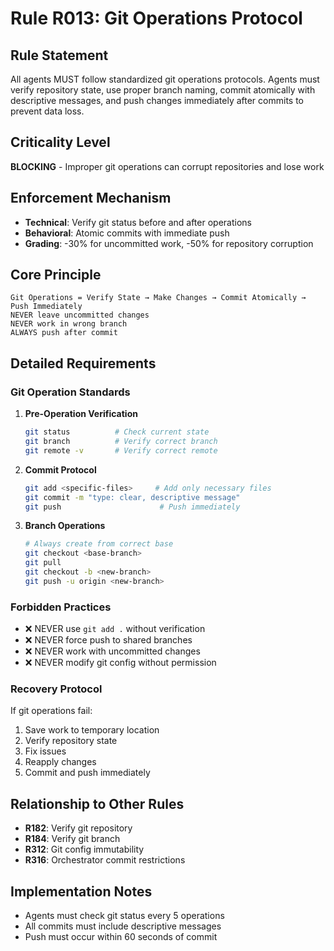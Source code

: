 # Rule R013: Git Operations Protocol

## Rule Statement
All agents MUST follow standardized git operations protocols. Agents must verify repository state, use proper branch naming, commit atomically with descriptive messages, and push changes immediately after commits to prevent data loss.

## Criticality Level
**BLOCKING** - Improper git operations can corrupt repositories and lose work

## Enforcement Mechanism
- **Technical**: Verify git status before and after operations
- **Behavioral**: Atomic commits with immediate push
- **Grading**: -30% for uncommitted work, -50% for repository corruption

## Core Principle

```
Git Operations = Verify State → Make Changes → Commit Atomically → Push Immediately
NEVER leave uncommitted changes
NEVER work in wrong branch
ALWAYS push after commit
```

## Detailed Requirements

### Git Operation Standards

1. **Pre-Operation Verification**
   ```bash
   git status          # Check current state
   git branch          # Verify correct branch
   git remote -v       # Verify correct remote
   ```

2. **Commit Protocol**
   ```bash
   git add <specific-files>     # Add only necessary files
   git commit -m "type: clear, descriptive message"
   git push                      # Push immediately
   ```

3. **Branch Operations**
   ```bash
   # Always create from correct base
   git checkout <base-branch>
   git pull
   git checkout -b <new-branch>
   git push -u origin <new-branch>
   ```

### Forbidden Practices
- ❌ NEVER use `git add .` without verification
- ❌ NEVER force push to shared branches
- ❌ NEVER work with uncommitted changes
- ❌ NEVER modify git config without permission

### Recovery Protocol
If git operations fail:
1. Save work to temporary location
2. Verify repository state
3. Fix issues
4. Reapply changes
5. Commit and push immediately

## Relationship to Other Rules
- **R182**: Verify git repository
- **R184**: Verify git branch  
- **R312**: Git config immutability
- **R316**: Orchestrator commit restrictions

## Implementation Notes
- Agents must check git status every 5 operations
- All commits must include descriptive messages
- Push must occur within 60 seconds of commit